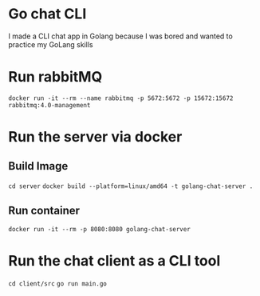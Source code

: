 # Go chat CLI

I made a CLI chat app in Golang because I was bored and wanted to practice my GoLang skills

# Run rabbitMQ

`docker run -it --rm --name rabbitmq -p 5672:5672 -p 15672:15672 rabbitmq:4.0-management`

# Run the server via docker

## Build Image

`cd server`
`docker build --platform=linux/amd64 -t golang-chat-server .`

## Run container

`docker run -it --rm -p 8080:8080 golang-chat-server`

# Run the chat client as a CLI tool

`cd client/src`
`go run main.go`
